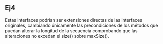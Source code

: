 ## Ej4

Estas interfaces podrían ser extensiones directas de las interfaces originales, cambiando únicamente las precondiciones de los métodos que puedan alterar la longitud de la secuencia comprobando que las alteraciones no excedan el size() sobre maxSize().